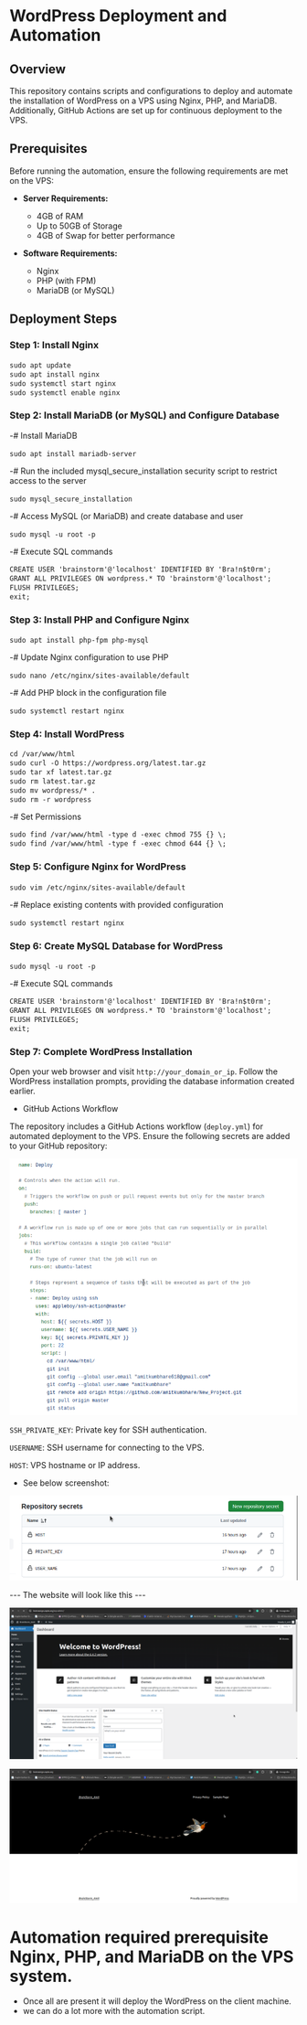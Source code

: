   # WordPress Deployment and Automation

## Overview

This repository contains scripts and configurations to deploy and automate the installation of WordPress on a VPS using Nginx, PHP, and MariaDB. Additionally, GitHub Actions are set up for continuous deployment to the VPS.

## Prerequisites

Before running the automation, ensure the following requirements are met on the VPS:

- **Server Requirements:**
  - 4GB of RAM
  - Up to 50GB of Storage
  - 4GB of Swap for better performance

- **Software Requirements:**
  - Nginx
  - PHP (with FPM)
  - MariaDB (or MySQL)

## Deployment Steps

### Step 1: Install Nginx
```
sudo apt update
sudo apt install nginx
sudo systemctl start nginx
sudo systemctl enable nginx
```
### Step 2: Install MariaDB (or MySQL) and Configure Database

-# Install MariaDB

```sudo apt install mariadb-server```

-# Run the included mysql_secure_installation security script to restrict access to the server

```sudo mysql_secure_installation```

-# Access MySQL (or MariaDB) and create database and user

```sudo mysql -u root -p ```

-# Execute SQL commands

```CREATE DATABASE wordpress;
CREATE USER 'brainstorm'@'localhost' IDENTIFIED BY 'Bra!n$t0rm';
GRANT ALL PRIVILEGES ON wordpress.* TO 'brainstorm'@'localhost';
FLUSH PRIVILEGES;
exit;
```

### Step 3: Install PHP and Configure Nginx

```sudo apt install php-fpm php-mysql```

-# Update Nginx configuration to use PHP

```sudo nano /etc/nginx/sites-available/default```

-# Add PHP block in the configuration file

```sudo systemctl restart nginx```

### Step 4: Install WordPress

```
cd /var/www/html
sudo curl -O https://wordpress.org/latest.tar.gz
sudo tar xf latest.tar.gz
sudo rm latest.tar.gz
sudo mv wordpress/* .
sudo rm -r wordpress
```

-# Set Permissions

```sudo chown -R www-data:www-data /var/www/html
sudo find /var/www/html -type d -exec chmod 755 {} \;
sudo find /var/www/html -type f -exec chmod 644 {} \;
```

### Step 5: Configure Nginx for WordPress

```sudo vim /etc/nginx/sites-available/default```

-# Replace existing contents with provided configuration

```sudo systemctl restart nginx```

### Step 6: Create MySQL Database for WordPress

```sudo mysql -u root -p```

-# Execute SQL commands

```CREATE DATABASE wordpress;
CREATE USER 'brainstorm'@'localhost' IDENTIFIED BY 'Bra!n$t0rm';
GRANT ALL PRIVILEGES ON wordpress.* TO 'brainstorm'@'localhost';
FLUSH PRIVILEGES;
exit;
```

### Step 7: Complete WordPress Installation

Open your web browser and visit `http://your_domain_or_ip`.
Follow the WordPress installation prompts, providing the database information created earlier.

- GitHub Actions Workflow

The repository includes a GitHub Actions workflow (`deploy.yml`) for automated deployment to the VPS. Ensure the following secrets are added to your GitHub repository:

![Deploy_yml](https://github.com/amitkumbhare/New_Project/blob/master/Deploy_yml.png)

`SSH_PRIVATE_KEY`: Private key for SSH authentication.

`USERNAME`: SSH username for connecting to the VPS.

`HOST`: VPS hostname or IP address.

 - See below screenshot: 

 ![Add_Key_and_Value](https://github.com/amitkumbhare/New_Project/blob/master/Screenshot.png)


 --- The website will look like this ---

![DashBoard](https://github.com/amitkumbhare/New_Project/blob/master/dashboard.png)

![Index_Page](https://github.com/amitkumbhare/New_Project/blob/master/index_page.png)



 # Automation required  prerequisite Nginx, PHP, and MariaDB on the VPS system.

 - Once all are present it will deploy the WordPress on the client machine.
 - we can do a lot more with the automation script.
